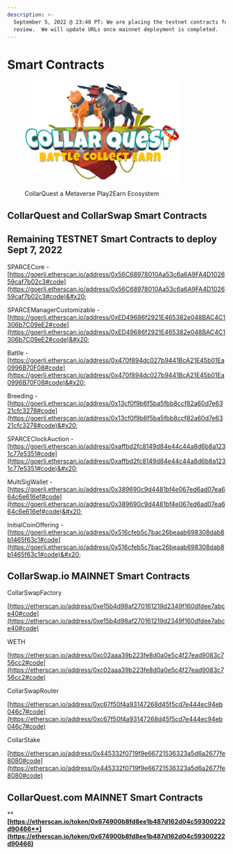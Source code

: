 ```yaml
---
description: >-
  September 5, 2022 @ 23:40 PT: We are placing the testnet contracts for public
  review.  We will update URLs once mainnet deployment is completed.
---
```


# Smart Contracts

<figure><img src="../../.gitbook/assets/CQ-Title.png" alt=""><figcaption><p>CollarQuest a Metaverse Play2Earn Ecosystem</p></figcaption></figure>

## CollarQuest and CollarSwap Smart Contracts

## **Remaining TESTNET Smart Contracts to deploy Sept 7, 2022**

SPARCECore - [https://goerli.etherscan.io/address/0x56C68978010Aa53c6a6A9FA4D102659caf7b02c3#code](https://goerli.etherscan.io/address/0x56C68978010Aa53c6a6A9FA4D102659caf7b02c3#code)&#x20;

SPARCEManagerCustomizable - [https://goerli.etherscan.io/address/0xED49686f2921E465382e048BAC4C1306b7C09eE2#code](https://goerli.etherscan.io/address/0xED49686f2921E465382e048BAC4C1306b7C09eE2#code)&#x20;

Battle - [https://goerli.etherscan.io/address/0x470f894dc027b9441BcA21E45b01Ea0996B70F08#code](https://goerli.etherscan.io/address/0x470f894dc027b9441BcA21E45b01Ea0996B70F08#code)&#x20;

Breeding - [https://goerli.etherscan.io/address/0x13cf0f9b6f5ba5fbb8ccf82a60d7e6321cfc3278#code](https://goerli.etherscan.io/address/0x13cf0f9b6f5ba5fbb8ccf82a60d7e6321cfc3278#code)&#x20;

SPARCEClockAuction - [https://goerli.etherscan.io/address/0xaffbd2fc8149d84e44c44a8d6b8a1231c77e5351#code](https://goerli.etherscan.io/address/0xaffbd2fc8149d84e44c44a8d6b8a1231c77e5351#code)&#x20;

MultiSigWallet - [https://goerli.etherscan.io/address/0x389690c9d4481bf4e067ed6ad07ea664c6e616ef#code](https://goerli.etherscan.io/address/0x389690c9d4481bf4e067ed6ad07ea664c6e616ef#code)&#x20;

InitialCoinOffering - [https://goerli.etherscan.io/address/0x516cfeb5c7bac26beaab698308dab8b1465f63c1#code](https://goerli.etherscan.io/address/0x516cfeb5c7bac26beaab698308dab8b1465f63c1#code)&#x20;

## **CollarSwap.io MAINNET Smart Contracts**

CollarSwapFactory

[https://etherscan.io/address/0xe15b4d98af270161219d2349f160dfdee7abce40#code](https://etherscan.io/address/0xe15b4d98af270161219d2349f160dfdee7abce40#code)

WETH

[https://etherscan.io/address/0xc02aaa39b223fe8d0a0e5c4f27ead9083c756cc2#code](https://etherscan.io/address/0xc02aaa39b223fe8d0a0e5c4f27ead9083c756cc2#code)

CollarSwapRouter

[https://etherscan.io/address/0xc67f50f4a93147268d45f5cd7e444ec94eb046c7#code](https://etherscan.io/address/0xc67f50f4a93147268d45f5cd7e444ec94eb046c7#code)

CollarStake

[https://etherscan.io/address/0x445332f0719f9e66721536323a5d6a2677fe8080#code](https://etherscan.io/address/0x445332f0719f9e66721536323a5d6a2677fe8080#code)

## **CollarQuest.com MAINNET Smart Contracts**

****[**https://etherscan.io/token/0x674900b8fd8ee1b487d162d04c59300222d90466**](https://etherscan.io/token/0x674900b8fd8ee1b487d162d04c59300222d90466)****
